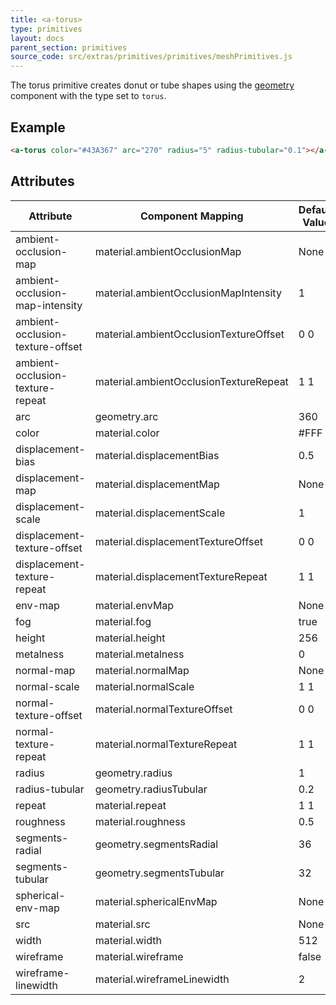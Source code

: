 ```yaml
---
title: <a-torus>
type: primitives
layout: docs
parent_section: primitives
source_code: src/extras/primitives/primitives/meshPrimitives.js
---
```


[geometry]: ../components/geometry.md

The torus primitive creates donut or tube shapes using the [geometry][geometry]
component with the type set to `torus`.

## Example

```html
<a-torus color="#43A367" arc="270" radius="5" radius-tubular="0.1"></a-torus>
```

## Attributes

| Attribute                        | Component Mapping                      | Default Value |
| --------                         | -----------------                      | ------------- |
| ambient-occlusion-map            | material.ambientOcclusionMap           | None          |
| ambient-occlusion-map-intensity  | material.ambientOcclusionMapIntensity  | 1             |
| ambient-occlusion-texture-offset | material.ambientOcclusionTextureOffset | 0 0           |
| ambient-occlusion-texture-repeat | material.ambientOcclusionTextureRepeat | 1 1           |
| arc                              | geometry.arc                           | 360           |
| color                            | material.color                         | #FFF          |
| displacement-bias                | material.displacementBias              | 0.5           |
| displacement-map                 | material.displacementMap               | None          |
| displacement-scale               | material.displacementScale             | 1             |
| displacement-texture-offset      | material.displacementTextureOffset     | 0 0           |
| displacement-texture-repeat      | material.displacementTextureRepeat     | 1 1           |
| env-map                          | material.envMap                        | None          |
| fog                              | material.fog                           | true          |
| height                           | material.height                        | 256           |
| metalness                        | material.metalness                     | 0             |
| normal-map                       | material.normalMap                     | None          |
| normal-scale                     | material.normalScale                   | 1 1           |
| normal-texture-offset            | material.normalTextureOffset           | 0 0           |
| normal-texture-repeat            | material.normalTextureRepeat           | 1 1           |
| radius                           | geometry.radius                        | 1             |
| radius-tubular                   | geometry.radiusTubular                 | 0.2           |
| repeat                           | material.repeat                        | 1 1           |
| roughness                        | material.roughness                     | 0.5           |
| segments-radial                  | geometry.segmentsRadial                | 36            |
| segments-tubular                 | geometry.segmentsTubular               | 32            |
| spherical-env-map                | material.sphericalEnvMap               | None          |
| src                              | material.src                           | None          |
| width                            | material.width                         | 512           |
| wireframe                        | material.wireframe                     | false         |
| wireframe-linewidth              | material.wireframeLinewidth            | 2             |
